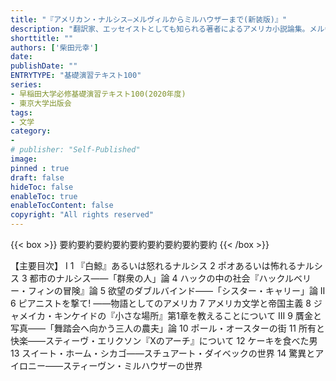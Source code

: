 ```yaml
---
title: "『アメリカン・ナルシス―メルヴィルからミルハウザーまで(新装版)』"
description: "翻訳家、エッセイストとしても知られる著者によるアメリカ小説論集。メルヴィルからオースター、エリクソン、ダイベック、ミルハウザーへ、あらゆる細部を愛惜するかのような著者のスタイルが「もうひとつのアメリカ文学」を描き出す。第27回サントリー学芸賞受賞。初版2005年。"
shorttitle: ""
authors: ['柴田元幸']
date: 
publishDate: ""
ENTRYTYPE: "基礎演習テキスト100"
series:
- 早稲田大学必修基礎演習テキスト100(2020年度)
- 東京大学出版会
tags: 
- 文学
category: 
- 
# publisher: "Self-Published"
image: 
pinned : true
draft: false
hideToc: false
enableToc: true
enableTocContent: false
copyright: "All rights reserved"
---
```


{{< box >}}
要約要約要約要約要約要約要約要約要約
{{< /box >}}

【主要目次】
I
1 『白鯨』あるいは怒れるナルシス
2 ポオあるいは怖れるナルシス
3 都市のナルシス――「群衆の人」論
4 ハックの中の社会『ハックルベリー・フィンの冒険』論
5 欲望のダブルバインド――「シスター・キャリー」論
II
6 ピアニストを撃て! ――物語としてのアメリカ
7 アメリカ文学と帝国主義
8 ジャメイカ・キンケイドの『小さな場所』第1章を教えることについて
III
9 贋金と写真――「舞踏会へ向かう三人の農夫」論
10 ポール・オースターの街
11 所有と快楽――スティーヴ・エリクソン『Xのアーチ』について
12 ケーキを食べた男
13 スイート・ホーム・シカゴ――スチュアート・ダイベックの世界
14 驚異とアイロニー――スティーヴン・ミルハウザーの世界